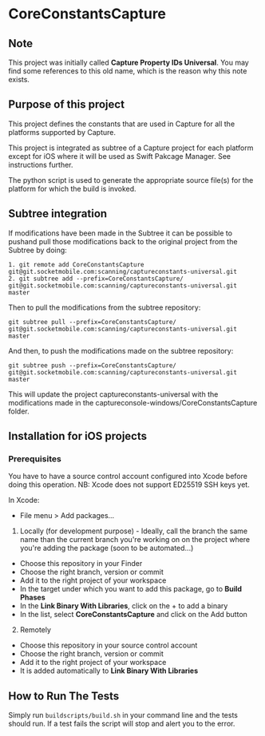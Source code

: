 # CoreConstantsCapture

## Note

This project was initially called **Capture Property IDs Universal**. You may find some references to this old name, which is the reason why this note exists.

## Purpose of this project

This project defines the constants that are used in Capture for all the platforms supported by Capture.

This project is integrated as subtree of a Capture project for each platform except for iOS where it will be used as Swift Pakcage Manager. See instructions further.

The python script is used to generate the appropriate source file(s) for the platform for which the build is invoked.

## Subtree integration

If modifications have been made in the Subtree it can be possible to pushand pull those modifications back to the original project from the Subtree by doing:

```
1. git remote add CoreConstantsCapture git@git.socketmobile.com:scanning/captureconstants-universal.git
2. git subtree add --prefix=CoreConstantsCapture/ git@git.socketmobile.com:scanning/captureconstants-universal.git master
```

Then to pull the modifications from the subtree repository:

```
git subtree pull --prefix=CoreConstantsCapture/ git@git.socketmobile.com:scanning/captureconstants-universal.git master
```

And then, to push the modifications made on the subtree repository:

```
git subtree push --prefix=CoreConstantsCapture/ git@git.socketmobile.com:scanning/captureconstants-universal.git master
```

This will update the project captureconstants-universal with the modifications made in the captureconsole-windows/CoreConstantsCapture folder.

## Installation for iOS projects

### Prerequisites

You have to have a source control account configured into Xcode before doing this operation. NB: Xcode does not support ED25519 SSH keys yet.

In Xcode:

- File menu > Add packages...

1. Locally (for development purpose) - Ideally, call the branch the same name than the current branch you're working on on the project where you're adding the package (soon to be automated...)

- Choose this repository in your Finder
- Choose the right branch, version or commit
- Add it to the right project of your workspace
- In the target under which you want to add this package, go to **Build Phases**
- In the **Link Binary With Libraries**, click on the + to add a binary
- In the list, select **CoreConstantsCapture** and click on the Add button

2. Remotely

- Choose this repository in your source control account
- Choose the right branch, version or commit
- Add it to the right project of your workspace
- It is added automatically to **Link Binary With Libraries**

## How to Run The Tests

Simply run `buildscripts/build.sh` in your command line and the tests should run. If a test fails the script will stop and alert you to the error.
